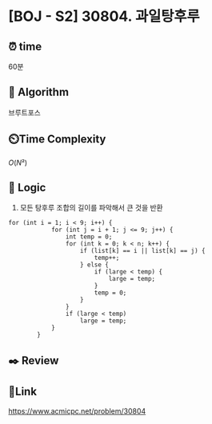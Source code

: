 # [BOJ - S2] 30804. 과일탕후루
 
## ⏰  **time**
60분

## :pushpin: **Algorithm**
브루트포스

## ⏲️**Time Complexity**
$O(N²)$

## :round_pushpin: **Logic**
1. 모든 탕후루 조합의 길이를 파악해서 큰 것을 반환
```
for (int i = 1; i < 9; i++) {
			for (int j = i + 1; j <= 9; j++) {
				int temp = 0;
				for (int k = 0; k < n; k++) {
					if (list[k] == i || list[k] == j) {
						temp++;
					} else {
						if (large < temp) {
							large = temp;
						}
						temp = 0;
					}
				}
				if (large < temp)
					large = temp;
			}
		}
```
## :black_nib: **Review**



## 📡**Link**

https://www.acmicpc.net/problem/30804
